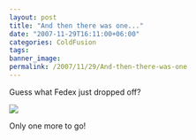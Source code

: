 ```yaml
---
layout: post
title: "And then there was one..."
date: "2007-11-29T16:11:00+06:00"
categories: ColdFusion 
tags: 
banner_image: 
permalink: /2007/11/29/And-then-there-was-one
---
```


Guess what Fedex just dropped off?

<img src="https://static.raymondcamden.com/images/DSC01823.jpg">

Only one more to go!